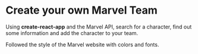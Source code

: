 # Create your own Marvel Team 

Using __create-react-app__ and the Marvel API, search for a character, find out some information and add the character to your team. 

Followed the style of the Marvel website with colors and fonts.